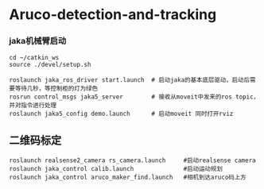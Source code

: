 # Aruco-detection-and-tracking
### jaka机械臂启动

```shell
cd ~/catkin_ws
source ./devel/setup.sh

roslaunch jaka_ros_driver start.launch  # 启动jaka的基本底层驱动，启动后需要等待几秒，等控制柜的灯为绿色
rosrun control_msgs jaka5_server        # 接收从moveit中发来的ros topic，并对指令进行处理
roslaunch jaka5_config demo.launch      # 启动moveit 同时打开rviz
```
## 二维码标定


```shell
roslaunch realsense2_camera rs_camera.launch     #启动realsense camera
roslaunch jaka_control calib.launch              #启动运动规划
roslaunch jaka_control aruco_maker_find.launch   #相机到达aruco码上方

